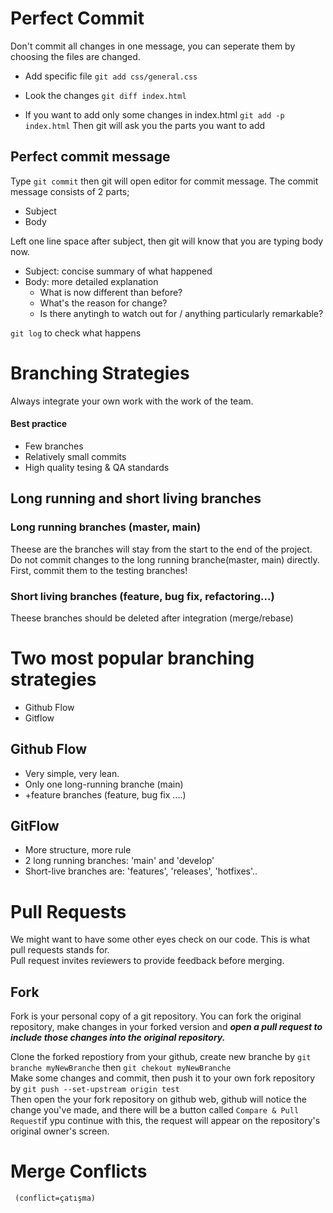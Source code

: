 # Perfect Commit
Don't commit all changes in one message, you can seperate them by choosing the files are changed.

- Add specific file 
```git add css/general.css```

- Look the changes
```git diff index.html```

- If you want to add only some changes in index.html
```git add -p index.html``` Then git will  ask you the parts you want to add

## Perfect commit message
Type ```git commit``` then git will open editor for commit message.
The commit message consists of 2 parts;  

- Subject
- Body

Left one line space after subject, then git will know that you are typing body now.

* Subject: concise summary of what happened
* Body: more detailed explanation
	* What is now different than before?
	* What's the reason for change?
	* Is there anytingh to watch out for / anything particularly remarkable?

```git log``` to check what happens

# Branching Strategies
Always integrate your own work with the work of the team.

#### Best practice
* Few branches
* Relatively small commits
* High quality tesing & QA standards

## Long running and short living branches
### Long running branches (master, main)
Theese are the branches will stay from the start to the end of the project.
Do not  commit changes to the long running branche(master, main) directly. First, commit them to the testing branches!

### Short living branches (feature, bug fix, refactoring...)
Theese branches should be deleted after integration (merge/rebase)

# Two most popular branching strategies
* Github Flow
* Gitflow 

## Github Flow
* Very simple, very lean.
* Only one long-running branche (main)
* +feature branches (feature, bug fix ....)

## GitFlow
* More structure, more rule
* 2 long running branches: 'main' and 'develop'
* Short-live branches are: 'features', 'releases', 'hotfixes'..

# Pull Requests
We might want to have some other eyes check on our code. This is what pull requests stands for.  
Pull request invites reviewers to provide feedback before merging.   

## Fork
Fork is your personal copy of a git repository. You can fork the original repository, make changes in your forked version and ***open a pull request to include those changes into the original repository.***

Clone the forked repostiory from your github, create new branche by ```git branche myNewBranche``` then ```git chekout myNewBranche```  
Make some changes and commit, then push it to your own fork repository by ```git push --set-upstream origin test```   
Then open the your fork repository on github web, github will notice the change you've made, and there will be a button called ```Compare & Pull Request```if ypu continue with this, the request will appear on the repository's original owner's screen.

# Merge Conflicts
``` (conflict=çatışma)```






